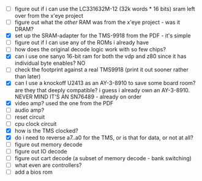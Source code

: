- [ ] figure out if i can use the LC331632M-12 (32k words * 16 bits) sram left over from the x'eye project
- [ ] figure out what the _other_ RAM was from the x'eye project - was it DRAM?
- [x] set up the SRAM-adapter for the TMS-9918 from the PDF - it's simple
- [ ] figure out if I can use any of the ROMs i already have
- [ ] how does the original decode logic work with so few chips?
- [x] can i use one sanyo 16-bit ram for both the vdp and z80 since it has individual byte enables? NO
- [ ] check the footprint against a real TMS9918 (print it out sooner rather than later)
- [x] can I use a knockoff U2413 as an AY-3-8910 to save some board room? are they that deeply compatible? i guess i already own an AY-3-8910. NEVER MIND IT'S AN SN76489 - already on order
- [x] video amp? used the one from the PDF
- [ ] audio amp?
- [ ] reset circuit
- [ ] cpu clock circuit
- [x] how is the TMS clocked?
- [x] do i need to reverse a7..a0 for the TMS, or is that for data, or not at all?
- [ ] figure out memory decode
- [ ] figure out IO decode
- [ ] figure out cart decode (a subset of memory decode - bank switching)
- [ ] what even are controllers?
- [ ] add a bios rom
